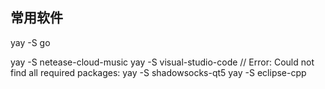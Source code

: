 
## 常用软件
yay -S go

yay -S netease-cloud-music
yay -S visual-studio-code   // Error: Could not find all required packages:
yay -S shadowsocks-qt5
yay -S eclipse-cpp
